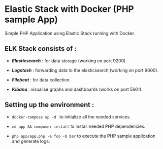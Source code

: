 
# Elastic Stack with Docker (PHP sample App)

Simple PHP Application using Elastic Stack running with Docker.

## **ELK Stack** consists of : 

- ***Elasticsearch*** : for data storage (working on port 9200).

- ***Logstash*** : forwarding data to the elasticsearch (working on port 9600).

- ***Filebeat*** : for data collection.

- ***Kibana*** : visualise graphs and dashboards (works on port 5601).

## Setting up the environment :

- ``docker-compose up -d ``  to initialize all the needed services.

- ```cd app && composer install```  to install needed PHP dependencies.

- ```php app/app.php -a foo -b bar```  to execute the PHP sample application and generate logs.
